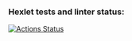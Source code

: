### Hexlet tests and linter status:
[![Actions Status](https://github.com/mari2666/qa-engineer-project-84/workflows/hexlet-check/badge.svg)](https://github.com/mari2666/qa-engineer-project-84/actions)